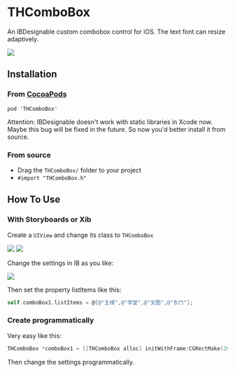 # THComboBox
An IBDesignable custom combobox control for iOS. The text font can resize adaptively.

<img src="http://wujy07.github.io/img/For github/THComboBox/THComboBox.png">

## Installation
### From [CocoaPods](http://www.cocoapods.org)

	pod 'THComboBox'

Attention:
	    IBDesignable doesn't work with static libraries in Xcode now. Maybe this bug will be fixed in the future. So now you'd better install it from source.
### From source

* Drag the `THComboBox/` folder to your project 
* `#import "THComboBox.h"`

## How To Use

### With Storyboards or Xib

Create a `UIView` and change its class to `THComboBox`

<img src="http://wujy07.github.io/img/For github/THComboBox/THComboBox_1-1.png">
<img src="http://wujy07.github.io/img/For github/THComboBox/THComboBox_1-2.png">

Change the settings in IB as you like:

<img src="http://wujy07.github.io/img/For github/THComboBox/THComboBox_2.png">

Then set the property listItems like this:
````objective-c
self.comboBox1.listItems = @[@"主楼",@"学堂",@"文图",@"东门"];
````

### Create programmatically

Very easy like this:

````objective-c
THComboBox *comboBox1 = [[THComboBox alloc] initWithFrame:CGRectMake(200, 400, 210, 60)];
````
Then change the settings programmatically.


